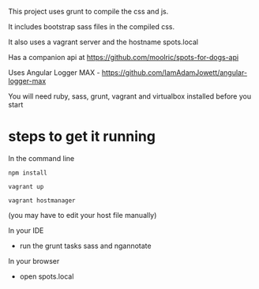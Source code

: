 This project uses grunt to compile the css and js.

It includes bootstrap sass files in the compiled css.

It also uses a vagrant server and the hostname spots.local

Has a companion api at https://github.com/moolric/spots-for-dogs-api

Uses Angular Logger MAX - https://github.com/IamAdamJowett/angular-logger-max

You will need ruby, sass, grunt, vagrant and virtualbox installed before you start

# steps to get it running

In the command line

```
npm install
```
```
vagrant up
```
```
vagrant hostmanager
```
 (you may have to edit your host file manually)


In your IDE

* run the grunt tasks sass and ngannotate

In your browser

* open spots.local

